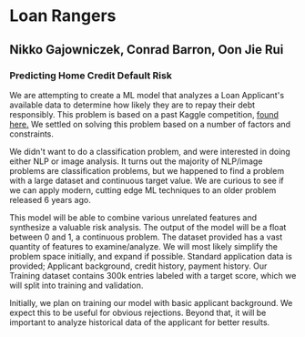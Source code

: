 # Loan Rangers

## Nikko Gajowniczek, Conrad Barron, Oon Jie Rui

### Predicting Home Credit Default Risk
We are attempting to create a ML model that analyzes a Loan Applicant's available data to determine how likely they are to repay their debt responsibly. 
This problem is based on a past Kaggle competition, [found here.](https://www.kaggle.com/competitions/home-credit-default-risk/data)
We settled on solving this problem based on a number of factors and constraints.

We didn't want to do a classification problem, and were interested in doing either NLP or image analysis.
It turns out the majority of NLP/image problems are classification problems, but we happened to find a problem with a large dataset and continuous target value.
We are curious to see if we can apply modern, cutting edge ML techniques to an older problem released 6 years ago. 

This model will be able to combine various unrelated features and synthesize a valuable risk analysis.
The output of the model will be a float between 0 and 1, a continuous problem.
The dataset provided has a vast quantity of features to examine/analyze. We will most likely simplify the problem space initially, and expand if possible.
Standard application data is provided; Applicant background, credit history, payment history.
Our Training dataset contains 300k entries labeled with a target score, which we will split into training and validation.

Initially, we plan on training our model with basic applicant background. We expect this to be useful for obvious rejections. Beyond that, it will be important to analyze historical data of the applicant for better results. 

